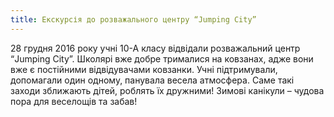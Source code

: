 ```yaml
---
title: Екскурсія до розважального центру “Jumping City”
---
```


28 грудня 2016 року учні 10-А класу відвідали розважальний центр “Jumping City”. Школярі вже добре трималися на ковзанах, адже вони вже є постійними відвідувачами ковзанки. Учні підтримували, допомагали один одному, панувала весела атмосфера. Саме такі заходи зближають дітей, роблять їх дружними! Зимові канікули – чудова пора для веселощів та забав!

<slideshow id="_/72157679122221586" />
